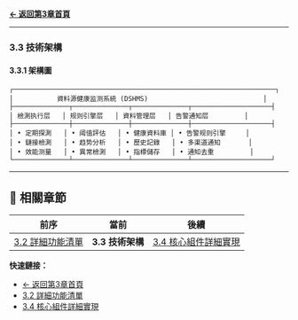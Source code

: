 **[← 返回第3章首頁](ch3-index.md)**

---

### 3.3 技術架構

#### 3.3.1 架構圖

```
┌──────────────────────────────────────────────────────────────────┐
│           資料源健康监测系統 (DSHMS)                             │
├──────────────┬──────────────┬──────────────┬────────────────────┤
│ 檢測执行层   │ 规则引擎层   │ 資料管理层   │ 告警通知层         │
├──────────────┼──────────────┼──────────────┼────────────────────┤
│ • 定期探測   │ • 阈值評估   │ • 健康資料庫 │ • 告警规则引擎     │
│ • 鏈接檢測   │ • 趋势分析   │ • 歷史記錄   │ • 多渠道通知       │
│ • 效能测量   │ • 異常檢測   │ • 指標儲存   │ • 通知去重         │
└──────────────┴──────────────┴──────────────┴────────────────────┘
```

---

## 📑 相關章節

| 前序 | 當前 | 後續 |
|-----|------|------|
| [3.2 詳細功能清單](ch3-2-詳細功能清單.md) | **3.3 技術架構** | [3.4 核心組件詳細實現](ch3-4-核心組件詳細實現.md) |

**快速鏈接：**
- [← 返回第3章首頁](ch3-index.md)
- [3.2 詳細功能清單](ch3-2-詳細功能清單.md)
- [3.4 核心組件詳細實現](ch3-4-核心組件詳細實現.md)

